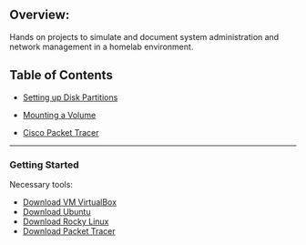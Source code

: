 ## Overview:
Hands on projects to simulate and document system administration and network management in a homelab environment.

## Table of Contents

  - [Setting up Disk Partitions](Setting-up-disk-partitions.md)
    
  - [Mounting a Volume](Mounting-a-Volume.md)
    
  - [Cisco Packet Tracer](CiscoPacketTracerLab.md)

___


### Getting Started

Necessary tools:

- [Download VM VirtualBox](https://www.oracle.com/virtualization/technologies/vm/downloads/virtualbox-downloads.html)
- [Download Ubuntu](https://ubuntu.com/download)
- [Download Rocky Linux](https://rockylinux.org/download)
- [Download Packet Tracer](https://www.netacad.com/resources/lab-downloads?courseLang=en-US)
